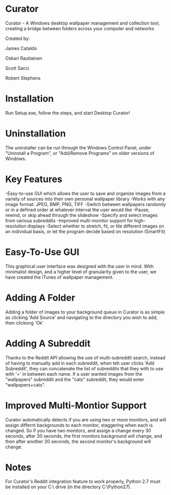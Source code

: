 Curator
=======

Curator - A Windows desktop wallpaper management and collection tool, creating a bridge between folders across your computer and networks

Created by:

James Cataldo

Oskari Rautiainen

Scott Sacci

Robert Stephens


Installation
============
Run Setup.exe, follow the steps, and start Desktop Curator!

Uninstallation
==============
The uninstaller can be run through the Windows Control Panel, under "Uninstall a Program", or "Add/Remove Programs" on older versions of Windows.

Key Features
============
-Easy-to-use GUI which allows the user to save and organize images from a variety of sources into their own personal wallpaper library
-Works with any image format: JPEG, BMP, PNG, TIFF
-Switch between wallpapers randomly or in a defined order at whatever interval the user would like
-Pause, rewind, or skip ahead through the slideshow 
-Specify and select images from various subreddits
-Improved multi-monitor support for high-resolution displays
-Select whether to stretch, fit, or tile different images on an individual basis, or let the program decide based on resolution (SmartFit)

Easy-To-Use GUI
===============
This graphical user interface was designed with the user in mind. With minimalist design, and a higher level of granularity given to the user, we have created the iTunes of wallpaper management.

Adding A Folder
===============
Adding a folder of images to your background queue in Curator is as simple as clicking 'Add Source' and navigating to the directory you wish to add, then clickong 'Ok'

Adding A Subreddit
==================
Thanks to the Reddit API allowing the use of multi-subreddit search, instead of having to manually add in each subreddit, when teh user clicks 'Add Subreddit', they can concatenate the list of subreddits that they with to use with '+' in between each name. If a user wanted images from the "wallpapers" subreddit and the "cats" subreddit, they would enter "wallpapers+cats".

Improved Multi-Montior Support
==============================
Curator automatically detects if you are using two or more monitors, and will assign differnt backgrounds to each monitor, staggering when each is changed. So if you have two monitors, and assign a change every 30 seconds, after 30 seconds, the first monitors background will change, and then after another 30 seconds, the second monitor's background will change.

Notes
=====
For Curator's Reddit integration feature to work properly, Python 2.7 must be installed on your C:\ drive (in the directory C:\Python27).
